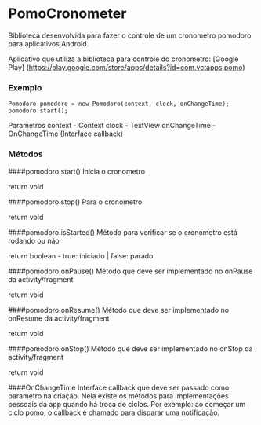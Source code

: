 # PomoCronometer
Biblioteca desenvolvida para fazer o controle de um cronometro pomodoro para aplicativos Android.

Aplicativo que utiliza a biblioteca para controle do cronometro: [Google Play] (https://play.google.com/store/apps/details?id=com.vctapps.pomo)

### Exemplo
```
Pomodoro pomodoro = new Pomodoro(context, clock, onChangeTime);
pomodoro.start();
```
Parametros
context - Context
clock - TextView
onChangeTime - OnChangeTime (Interface callback)

### Métodos

####pomodoro.start()
  Inicia o cronometro
  
  return void
  
####pomodoro.stop()
  Para o cronometro
  
  return void
  
####pomodoro.isStarted()
  Método para verificar se o cronometro está rodando ou não
  
  return boolean - true: iniciado | false: parado
  
####pomodoro.onPause()
  Método que deve ser implementado no onPause da activity/fragment
  
  return void
  
####pomodoro.onResume()
  Método que deve ser implementado no onResume da activity/fragment
  
  return void
  
####pomodoro.onStop()
  Método que deve ser implementado no onStop da activity/fragment
  
  return void
  
####OnChangeTime
  Interface callback que deve ser passado como parametro na criação. Nela existe os métodos para implementações pessoais da app quando há troca de 
  ciclos. Por exemplo: ao começar um ciclo pomo, o callback é chamado para disparar uma notificação.
  
